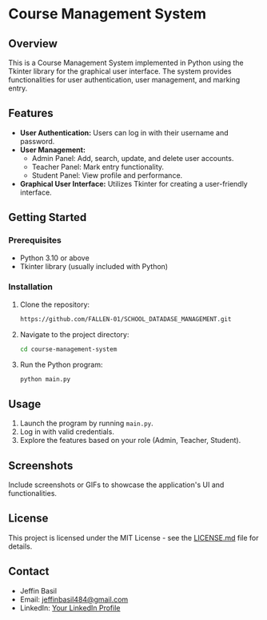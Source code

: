 # Course Management System

## Overview

This is a Course Management System implemented in Python using the Tkinter library for the graphical user interface. The system provides functionalities for user authentication, user management, and marking entry.

## Features

- **User Authentication:** Users can log in with their username and password.
- **User Management:**
  - Admin Panel: Add, search, update, and delete user accounts.
  - Teacher Panel: Mark entry functionality.
  - Student Panel: View profile and performance.
- **Graphical User Interface:** Utilizes Tkinter for creating a user-friendly interface.

## Getting Started

### Prerequisites

- Python 3.10 or above
- Tkinter library (usually included with Python)

### Installation

1. Clone the repository:

   ```bash
   https://github.com/FALLEN-01/SCHOOL_DATADASE_MANAGEMENT.git
   ```

2. Navigate to the project directory:

   ```bash
   cd course-management-system
   ```

3. Run the Python program:

   ```bash
   python main.py
   ```

## Usage

1. Launch the program by running `main.py`.
2. Log in with valid credentials.
3. Explore the features based on your role (Admin, Teacher, Student).

## Screenshots

Include screenshots or GIFs to showcase the application's UI and functionalities.

## License

This project is licensed under the MIT License - see the [LICENSE.md](LICENSE.md) file for details.

## Contact

- Jeffin Basil
- Email: jeffinbasil484@gmail.com
- LinkedIn: [Your LinkedIn Profile](www.linkedin.com/in/jeffin-basil)
